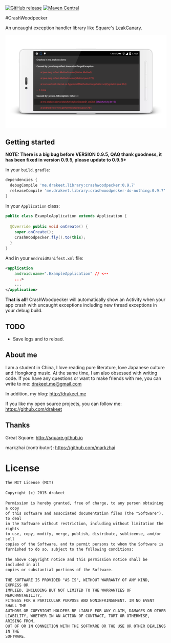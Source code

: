 [![GitHub release](https://img.shields.io/badge/sample%20apk-0.9.6-brightgreen.svg?style=flat)](https://github.com/drakeet/CrashWoodpecker/releases/download/0.9.6/LittleWood.apk) [![Maven Central](https://maven-badges.herokuapp.com/maven-central/me.drakeet.library/crashwoodpecker/badge.svg?style=flat)](https://maven-badges.herokuapp.com/maven-central/me.drakeet.library/crashwoodpecker)

#CrashWoodpecker

An uncaught exception handler library like Square's [LeakCanary](https://github.com/square/leakcanary).

![screenshot.png](art/s2.png)

## Getting started

**NOTE: There is a big bug before VERSION 0.9.5, QAQ thank goodness, it has been fixed in version 0.9.5, please update to 0.9.5+**

In your `build.gradle`:

```gradle
dependencies {
  debugCompile 'me.drakeet.library:crashwoodpecker:0.9.7'
  releaseCompile 'me.drakeet.library:crashwoodpecker-do-nothing:0.9.7'
}
```

In your `Application` class:

```java
public class ExampleApplication extends Application {

  @Override public void onCreate() {
    super.onCreate();
    CrashWoodpecker.fly().to(this);
  }
}
```

And in your `AndroidManifest.xml` file:

```xml
<application
    android:name=".ExampleApplication" // <-- 
    ...>
    ...
</application>
```

**That is all!** CrashWoodpecker will automatically show an Activity when your app crash with uncaught exceptions including new thread exceptions in your debug build.

## TODO

* Save logs and to reload.

## About me

I am a student in China, I love reading pure literature, love Japanese culture and Hongkong music. At the same time, I am also obsessed with writing code. If you have any questions or want to make friends with me, you can write to me: drakeet.me@gmail.com

In addition, my blog: http://drakeet.me

If you like my open source projects, you can follow me: https://github.com/drakeet

## Thanks

Great Square: http://square.github.io

markzhai (contributor): https://github.com/markzhai

License
============

    The MIT License (MIT)

    Copyright (c) 2015 drakeet

    Permission is hereby granted, free of charge, to any person obtaining a copy
    of this software and associated documentation files (the "Software"), to deal
    in the Software without restriction, including without limitation the rights
    to use, copy, modify, merge, publish, distribute, sublicense, and/or sell
    copies of the Software, and to permit persons to whom the Software is
    furnished to do so, subject to the following conditions:

    The above copyright notice and this permission notice shall be included in all
    copies or substantial portions of the Software.

    THE SOFTWARE IS PROVIDED "AS IS", WITHOUT WARRANTY OF ANY KIND, EXPRESS OR
    IMPLIED, INCLUDING BUT NOT LIMITED TO THE WARRANTIES OF MERCHANTABILITY,
    FITNESS FOR A PARTICULAR PURPOSE AND NONINFRINGEMENT. IN NO EVENT SHALL THE
    AUTHORS OR COPYRIGHT HOLDERS BE LIABLE FOR ANY CLAIM, DAMAGES OR OTHER
    LIABILITY, WHETHER IN AN ACTION OF CONTRACT, TORT OR OTHERWISE, ARISING FROM,
    OUT OF OR IN CONNECTION WITH THE SOFTWARE OR THE USE OR OTHER DEALINGS IN THE
    SOFTWARE.
